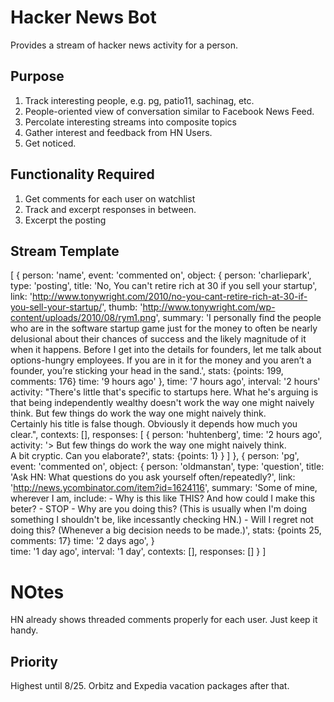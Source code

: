 
# Hacker News Bot 

Provides a stream of hacker news activity for a person. 

## Purpose 

1. Track interesting people, e.g. pg, patio11, sachinag, etc. 
2. People-oriented view of conversation similar to Facebook News Feed.
3. Percolate interesting streams into composite topics 
4. Gather interest and feedback from HN Users.
5. Get noticed. 

## Functionality Required

1. Get comments for each user on watchlist
2. Track and excerpt responses in between. 
3. Excerpt the posting

## Stream Template

[
{
  person: 'name',
  event: 'commented on', 
  object: {
    person: 'charliepark',
    type: 'posting',
    title: 'No, You can\'t retire rich at 30 if you sell your startup',
    link: 'http://www.tonywright.com/2010/no-you-cant-retire-rich-at-30-if-you-sell-your-startup/',
    thumb: 'http://www.tonywright.com/wp-content/uploads/2010/08/rym1.png',
    summary: 'I personally find the people who are in the software startup game just for the money to often be nearly delusional about their chances of success and the likely magnitude of it when it happens. Before I get into the details for founders, let me talk about options-hungry employees. If you are in it for the money and you aren’t a founder, you’re sticking your head in the sand.',
    stats: {points: 199, comments: 176}
    time: '9 hours ago'
  },
  time: '7 hours ago',
  interval: '2 hours'
  activity: "There's little that's specific to startups here. What he's arguing is that being independently wealthy doesn't work the way one might naively think. But few things do work the way one might naively think.<br/>Certainly his title is false though. Obviously it depends how much you clear.", 
  contexts: [], 
  responses: [
    {
      person: 'huhtenberg', 
      time: '2 hours ago', 
      activity: '> But few things do work the way one might naively think.<br/> A bit cryptic. Can you elaborate?',
      stats: {points: 1}
    }
  ]
},
{
  person: 'pg',
  event: 'commented on',
  object: {
    person: 'oldmanstan',
    type: 'question',
    title: 'Ask HN: What questions do you ask yourself often/repeatedly?',
    link: 'http://news.ycombinator.com/item?id=1624116',
    summary: 'Some of mine, wherever I am, include: - Why is this like THIS? And how could I make this beter? - STOP - Why are you doing this? (This is usually when I'm doing something I shouldn't be, like incessantly checking HN.) - Will I regret not doing this? (Whenever a big decision needs to be made.)',
    stats: {points 25, comments: 17}
    time: '2 days ago',
  }  
  time: '1 day ago',
  interval: '1 day',
  contexts: [],
  responses: []
}
]



# NOtes 
HN already shows threaded comments properly for each user. Just keep it handy. 

## Priority 

Highest until 8/25. 
Orbitz and Expedia vacation packages after that.

